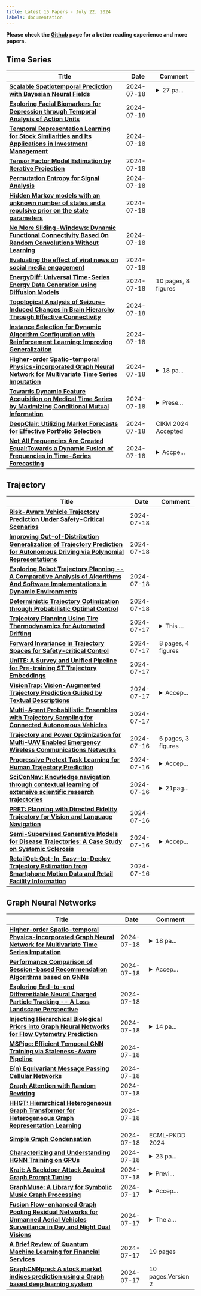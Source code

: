 ```yaml
---
title: Latest 15 Papers - July 22, 2024
labels: documentation
---
```

**Please check the [Github](https://github.com/zezhishao/MTS_Daily_ArXiv) page for a better reading experience and more papers.**

## Time Series
| **Title** | **Date** | **Comment** |
| --- | --- | --- |
| **[Scalable Spatiotemporal Prediction with Bayesian Neural Fields](http://arxiv.org/abs/2403.07657v2)** | 2024-07-18 | <details><summary>27 pa...</summary><p>27 pages, 7 figures, 3 tables, 2 listings</p></details> |
| **[Exploring Facial Biomarkers for Depression through Temporal Analysis of Action Units](http://arxiv.org/abs/2407.13753v1)** | 2024-07-18 |  |
| **[Temporal Representation Learning for Stock Similarities and Its Applications in Investment Management](http://arxiv.org/abs/2407.13751v1)** | 2024-07-18 |  |
| **[Tensor Factor Model Estimation by Iterative Projection](http://arxiv.org/abs/2006.02611v3)** | 2024-07-18 |  |
| **[Permutation Entropy for Signal Analysis](http://arxiv.org/abs/2312.00964v3)** | 2024-07-18 |  |
| **[Hidden Markov models with an unknown number of states and a repulsive prior on the state parameters](http://arxiv.org/abs/2407.10869v2)** | 2024-07-18 |  |
| **[No More Sliding-Windows: Dynamic Functional Connectivity Based On Random Convolutions Without Learning](http://arxiv.org/abs/2406.16619v2)** | 2024-07-18 |  |
| **[Evaluating the effect of viral news on social media engagement](http://arxiv.org/abs/2407.13549v1)** | 2024-07-18 |  |
| **[EnergyDiff: Universal Time-Series Energy Data Generation using Diffusion Models](http://arxiv.org/abs/2407.13538v1)** | 2024-07-18 | 10 pages, 8 figures |
| **[Topological Analysis of Seizure-Induced Changes in Brain Hierarchy Through Effective Connectivity](http://arxiv.org/abs/2407.13514v1)** | 2024-07-18 |  |
| **[Instance Selection for Dynamic Algorithm Configuration with Reinforcement Learning: Improving Generalization](http://arxiv.org/abs/2407.13513v1)** | 2024-07-18 |  |
| **[Higher-order Spatio-temporal Physics-incorporated Graph Neural Network for Multivariate Time Series Imputation](http://arxiv.org/abs/2405.10995v2)** | 2024-07-18 | <details><summary>18 pa...</summary><p>18 pages, 7 figures, CIKM 2024</p></details> |
| **[Towards Dynamic Feature Acquisition on Medical Time Series by Maximizing Conditional Mutual Information](http://arxiv.org/abs/2407.13429v1)** | 2024-07-18 | <details><summary>Prese...</summary><p>Presented at the ICML 2024 Next Generation of Sequence Modeling Architectures (NGSM) Workshop</p></details> |
| **[DeepClair: Utilizing Market Forecasts for Effective Portfolio Selection](http://arxiv.org/abs/2407.13427v1)** | 2024-07-18 | CIKM 2024 Accepted |
| **[Not All Frequencies Are Created Equal:Towards a Dynamic Fusion of Frequencies in Time-Series Forecasting](http://arxiv.org/abs/2407.12415v2)** | 2024-07-18 | <details><summary>Accpe...</summary><p>Accpeted by ACMMM2024</p></details> |

## Trajectory
| **Title** | **Date** | **Comment** |
| --- | --- | --- |
| **[Risk-Aware Vehicle Trajectory Prediction Under Safety-Critical Scenarios](http://arxiv.org/abs/2407.13480v1)** | 2024-07-18 |  |
| **[Improving Out-of-Distribution Generalization of Trajectory Prediction for Autonomous Driving via Polynomial Representations](http://arxiv.org/abs/2407.13431v1)** | 2024-07-18 |  |
| **[Exploring Robot Trajectory Planning -- A Comparative Analysis of Algorithms And Software Implementations in Dynamic Environments](http://arxiv.org/abs/2407.13330v1)** | 2024-07-18 |  |
| **[Deterministic Trajectory Optimization through Probabilistic Optimal Control](http://arxiv.org/abs/2407.13316v1)** | 2024-07-18 |  |
| **[Trajectory Planning Using Tire Thermodynamics for Automated Drifting](http://arxiv.org/abs/2407.12989v1)** | 2024-07-17 | <details><summary>This ...</summary><p>This manuscript was accepted from IEEE Intelligent Vehicle Symposium (IV 2024) and will be published late August</p></details> |
| **[Forward Invariance in Trajectory Spaces for Safety-critical Control](http://arxiv.org/abs/2407.12624v1)** | 2024-07-17 | 8 pages, 4 figures |
| **[UniTE: A Survey and Unified Pipeline for Pre-training ST Trajectory Embeddings](http://arxiv.org/abs/2407.12550v1)** | 2024-07-17 |  |
| **[VisionTrap: Vision-Augmented Trajectory Prediction Guided by Textual Descriptions](http://arxiv.org/abs/2407.12345v1)** | 2024-07-17 | <details><summary>Accep...</summary><p>Accepted at ECCV 2024</p></details> |
| **[Multi-Agent Probabilistic Ensembles with Trajectory Sampling for Connected Autonomous Vehicles](http://arxiv.org/abs/2312.13910v3)** | 2024-07-17 |  |
| **[Trajectory and Power Optimization for Multi-UAV Enabled Emergency Wireless Communications Networks](http://arxiv.org/abs/2407.11896v1)** | 2024-07-16 | 6 pages, 3 figures |
| **[Progressive Pretext Task Learning for Human Trajectory Prediction](http://arxiv.org/abs/2407.11588v1)** | 2024-07-16 | <details><summary>Accep...</summary><p>Accepted to ECCV 2024</p></details> |
| **[SciConNav: Knowledge navigation through contextual learning of extensive scientific research trajectories](http://arxiv.org/abs/2401.11742v3)** | 2024-07-16 | <details><summary>21pag...</summary><p>21pages, 13 figures, 6 tables</p></details> |
| **[PRET: Planning with Directed Fidelity Trajectory for Vision and Language Navigation](http://arxiv.org/abs/2407.11487v1)** | 2024-07-16 |  |
| **[Semi-Supervised Generative Models for Disease Trajectories: A Case Study on Systemic Sclerosis](http://arxiv.org/abs/2407.11427v1)** | 2024-07-16 | <details><summary>Accep...</summary><p>Accepted at Machine Learning for Healthcare 2024. arXiv admin note: substantial text overlap with arXiv:2311.08149</p></details> |
| **[RetailOpt: Opt-In, Easy-to-Deploy Trajectory Estimation from Smartphone Motion Data and Retail Facility Information](http://arxiv.org/abs/2404.12548v2)** | 2024-07-16 |  |

## Graph Neural Networks
| **Title** | **Date** | **Comment** |
| --- | --- | --- |
| **[Higher-order Spatio-temporal Physics-incorporated Graph Neural Network for Multivariate Time Series Imputation](http://arxiv.org/abs/2405.10995v2)** | 2024-07-18 | <details><summary>18 pa...</summary><p>18 pages, 7 figures, CIKM 2024</p></details> |
| **[Performance Comparison of Session-based Recommendation Algorithms based on GNNs](http://arxiv.org/abs/2312.16695v2)** | 2024-07-18 | <details><summary>Accep...</summary><p>Accepted at ECIR 2024</p></details> |
| **[Exploring End-to-end Differentiable Neural Charged Particle Tracking -- A Loss Landscape Perspective](http://arxiv.org/abs/2407.13420v1)** | 2024-07-18 |  |
| **[Injecting Hierarchical Biological Priors into Graph Neural Networks for Flow Cytometry Prediction](http://arxiv.org/abs/2405.18507v3)** | 2024-07-18 | <details><summary>14 pa...</summary><p>14 pages, ICML Conference Workshop 2024. arXiv admin note: text overlap with arXiv:2402.18610</p></details> |
| **[MSPipe: Efficient Temporal GNN Training via Staleness-Aware Pipeline](http://arxiv.org/abs/2402.15113v2)** | 2024-07-18 |  |
| **[E(n) Equivariant Message Passing Cellular Networks](http://arxiv.org/abs/2406.03145v3)** | 2024-07-18 |  |
| **[Graph Attention with Random Rewiring](http://arxiv.org/abs/2407.05649v2)** | 2024-07-18 |  |
| **[HHGT: Hierarchical Heterogeneous Graph Transformer for Heterogeneous Graph Representation Learning](http://arxiv.org/abs/2407.13158v1)** | 2024-07-18 |  |
| **[Simple Graph Condensation](http://arxiv.org/abs/2403.14951v2)** | 2024-07-18 | ECML-PKDD 2024 |
| **[Characterizing and Understanding HGNN Training on GPUs](http://arxiv.org/abs/2407.11790v2)** | 2024-07-18 | <details><summary>23 pa...</summary><p>23 pages, 14 figures, submitted to ACM TACO</p></details> |
| **[Krait: A Backdoor Attack Against Graph Prompt Tuning](http://arxiv.org/abs/2407.13068v1)** | 2024-07-18 | <details><summary>Previ...</summary><p>Previously submitted to CCS on 04/29</p></details> |
| **[GraphMuse: A Library for Symbolic Music Graph Processing](http://arxiv.org/abs/2407.12671v1)** | 2024-07-17 | <details><summary>Accep...</summary><p>Accepted at the 25th International Society for Music Information Retrieval Conference (ISMIR 2024)</p></details> |
| **[Fusion Flow-enhanced Graph Pooling Residual Networks for Unmanned Aerial Vehicles Surveillance in Day and Night Dual Visions](http://arxiv.org/abs/2407.12647v1)** | 2024-07-17 | <details><summary>The a...</summary><p>The article is accepted at July 08, 2024 with 13 pages and 10 figures in the Journal of Engineering Applications of Artificial Intelligence, Elsevier</p></details> |
| **[A Brief Review of Quantum Machine Learning for Financial Services](http://arxiv.org/abs/2407.12618v1)** | 2024-07-17 | 19 pages |
| **[GraphCNNpred: A stock market indices prediction using a Graph based deep learning system](http://arxiv.org/abs/2407.03760v2)** | 2024-07-17 | 10 pages.Version 2 |

